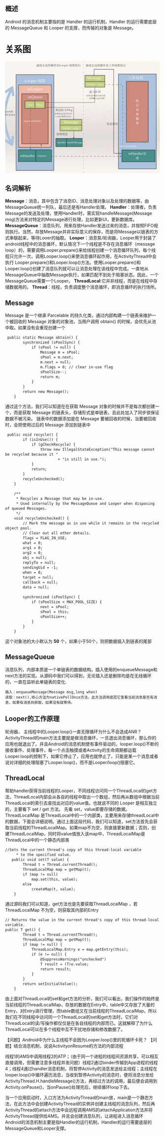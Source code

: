## 概述

Android 的消息机制主要指的是 Handler 的运行机制，Handler 的运行需要底层的 MessageQueue 和 Looper 的支撑，而传输的对象是 Message。

# 关系图
![](media/15517168272255.jpg)

## 名词解析

**Message**：消息，其中包含了消息ID、消息处理对象以及处理的数据等，由MessageQueue统一列队，最后还是有Handler处理。
**Handler**：处理者，负责Message的发送及处理，使用Handler时，需实现handleMessage(Message msg)方法来对特定的Message进行处理，比如更新UI，更新数据库。
**MessageQueue**：消息队列，用来存放Handler发送过来的消息，并按照FIFO规则执行。当然，存放Message并非实际意义的保存，而是将Message以链表的方式串联起来，等待Looer的抽取。
**Looper**：消息泵/轮询器，Looper用于封装了android线程中的消息循环，默认情况下一个线程是不存在消息循环（message loop）的，需要调用Looper.prepare()来给线程创建一个消息循环队列，每个线程只允许一次，调用Looper.loop()来使消息循环起作用，在ActivityThread中会执行 Looper.prepare()和Looper.loop()方法。使用Looper.prepare()和Looper.loop()创建了消息队列就可以让消息处理在该线程中完成。一直地从MessageQueue中抽取Message执行，如果匹配不到处于阻塞状态。因此，一个MessageQueue需要一个Looper。
**ThreadLocal**:它并非线程，而是在线程中存储数据用的。
**Thread**：线程，负责调度整个消息循环，即消息循环的执行场所。

## Message

Message 是一个继承 Parcelable 的持久化类，通过内部构建一个链表来维护一个被回收的 Message 对象的对象池，当用户调用 obtain() 的时候，会优先从池中取。如果没有会重现创建一个

```
 public static Message obtain() {
        synchronized (sPoolSync) {
            if (sPool != null) {
                Message m = sPool;
                sPool = m.next;
                m.next = null;
                m.flags = 0; // clear in-use flag
                sPoolSize--;
                return m;
            }
        }
        return new Message();
    }

```
通过这个方法，我们可以知道在在获取 Message 对象的时候并不是每次都创建一个，而是获取 Message 的链表头，存储形式是单链表，且此处加入了同步锁保证数据不被污染。
链表中的数据添加是在 Message 要被回收的时候，当要被回收时，会把使用过后的 Message 添加到链表中


```
 public void recycle() {
        if (isInUse()) {
            if (gCheckRecycle) {
                throw new IllegalStateException("This message cannot be recycled because it "
                        + "is still in use.");
            }
            return;
        }
        recycleUnchecked();
    }

    /**
     * Recycles a Message that may be in-use.
     * Used internally by the MessageQueue and Looper when disposing of queued Messages.
     */
    void recycleUnchecked() {
        // Mark the message as in use while it remains in the recycled object pool.
        // Clear out all other details.
        flags = FLAG_IN_USE;
        what = 0;
        arg1 = 0;
        arg2 = 0;
        obj = null;
        replyTo = null;
        sendingUid = -1;
        when = 0;
        target = null;
        callback = null;
        data = null;

        synchronized (sPoolSync) {
            if (sPoolSize < MAX_POOL_SIZE) {
                next = sPool;
                sPool = this;
                sPoolSize++;
            }
        }
    }
```
这个对象池的大小默认为 **50** 个，如果小于50个，则把数据插入到链表的尾部



## MessageQueue
消息队列，内部本质是一个单链表的数据结构。插入使用的enqueueMessage和next方法的实现。从源码中我们可以得到，无论插入还是删除均是在无线循环的，一直在监听此单链表的变化.

    插入：enqueueMessage(Message msg,long when)
    读取：next(),核心方法为nativePollOnce方法，此方法调用底层它查看当前消息是否有消息，如果有消息则获取，如果没有就等待。

## Looper的工作原理
轮询器， 主线程中的Looper.loop()一直无限循环为什么不会造成ANR？   
    ActivityThread的main方法主要就是做消息循环，一旦退出消息循环，那么你的应用也就退出了。并且Android的消息机制使有事件驱动的，looper.loop()不断的接收事件、处理事件，每一个点击触摸或者Activity的生命周期都运载Looper.loop的控制下，如果它停止了，应用也就停止了。只能是某一个消息或者说对详细的处理阻塞了Looper.loop()，而不是Looper/loop()阻塞它。

## ThreadLocal
帮助handler获得当前线程的Looper，不同线程访问同一个ThreadLocal的get方法，ThreadLocal内部会从各自的线程中取出一个数组，然后再从数组中根据当前ThreadLocal的索引去查找出对应的value值。也就说不同的 Looper 是相互独立的，主要看下 set / get 方法。
先看 set，value即要存储的数据。ThreadLocalMap 是ThreadLocal中的一个内部类，主要用来存储threadLocal中的数据，下面会详细说明。通过上面这段代码，我们可以知道，set方法首先会获取当前线程的ThreadLocalMap。如果map不为空，则直接更新数据；否则，创建ThreadLocalMap，同时将value值放入该map中，ThreadLocalMap是ThreadLocal中的一个静态内部类

```
//Sets the current thread's copy of this thread-local variable
     * to the specified value.  
   public void set(T value) {
        Thread t = Thread.currentThread();
        ThreadLocalMap map = getMap(t);
        if (map != null)
            map.set(this, value);
        else
            createMap(t, value);
    }

```

通过源码我们可以知道，get方法也是先要获取ThreadLocalMap ，若ThreadLocalMap 不为空，则获取其内部的Entry
```
// Returns the value in the current thread's copy of this thread-local variable. 
public T get() {
        Thread t = Thread.currentThread();
        ThreadLocalMap map = getMap(t);
        if (map != null) {
            ThreadLocalMap.Entry e = map.getEntry(this);
            if (e != null) {
                @SuppressWarnings("unchecked")
                T result = (T)e.value;
                return result;
            }
        }
        return setInitialValue();
    }
```
由上面对ThreadLocal的set和get方法的分析，我们可以看出，我们操作的始终是当前线程的ThreadLocalMap，存放的数据在Entry中，table中又存放了大量的Entry，对Entry进行管理，而table数组又在当前线程的ThreadLocalMap，所以我们在不同线程中访问同一个ThreadLocal的set和get方法时，它们对ThreadLocal的读/写操作都仅仅是在各自线程的内部而已。这就解释了为什么ThreadLocal可以在多个线程中互不干扰地存储和修改数据了。

【问题】Android中为什么主线程不会因为Looper.loop()里的死循环卡死？
【问题】结合消息机制，说说ActivityonResume的方法的内部流程

线程1的AMS中调用线程2的ATP；（由于同一个进程的线程间资源共享，可以相互直接调用，但需要注意多线程并发问题）线程2通过binder传输到App进程的线程4；线程4通过handler消息机制，将暂停Activity的消息发送给主线程；主线程在looper.loop()中循环遍历消息，当收到暂停Activity的消息时，便将消息分发给ActivityThread.H.handleMessage()方法，再经过方法的调用，最后便会调用到Activity.onPause()，当onPause()处理完后，继续循环loop下去。


  当一个应用启动时，入口方法为ActivityThread的main放，main是一个静态方法，在此方法中会创建ActivityThread的实例并创建主线程的消息队列，然后再ActivityThread的attach方法中会远程调用AMS的attachApplication方法并将ActivityThread提供给AMS。并且会创建消息队列，让进程进入消息循环
  Android的消息机制主要是指Handler的运行机制，Handler的运行需要底层的MessageQueue和Looper支撑。



